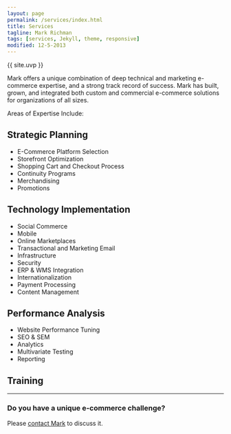 ```yaml
---
layout: page
permalink: /services/index.html
title: Services
tagline: Mark Richman
tags: [services, Jekyll, theme, responsive]
modified: 12-5-2013
---
```

{{ site.uvp }}

Mark offers a unique combination of deep technical and marketing e-commerce expertise, and a strong track record of success. Mark has built, grown, and integrated both custom and commercial e-commerce solutions for organizations of all sizes.

Areas of Expertise Include:


## Strategic Planning

* E-Commerce Platform Selection
* Storefront Optimization
* Shopping Cart and Checkout Process
* Continuity Programs
* Merchandising
* Promotions

## Technology Implementation

* Social Commerce
* Mobile
* Online Marketplaces
* Transactional and Marketing Email
* Infrastructure
* Security
* ERP & WMS Integration
* Internationalization
* Payment Processing
* Content Management

## Performance Analysis

* Website Performance Tuning
* SEO & SEM
* Analytics
* Multivariate Testing
* Reporting

## Training
  
<hr> 
  
### Do you have a unique e-commerce challenge?

Please [contact Mark](/contact) to discuss it.
